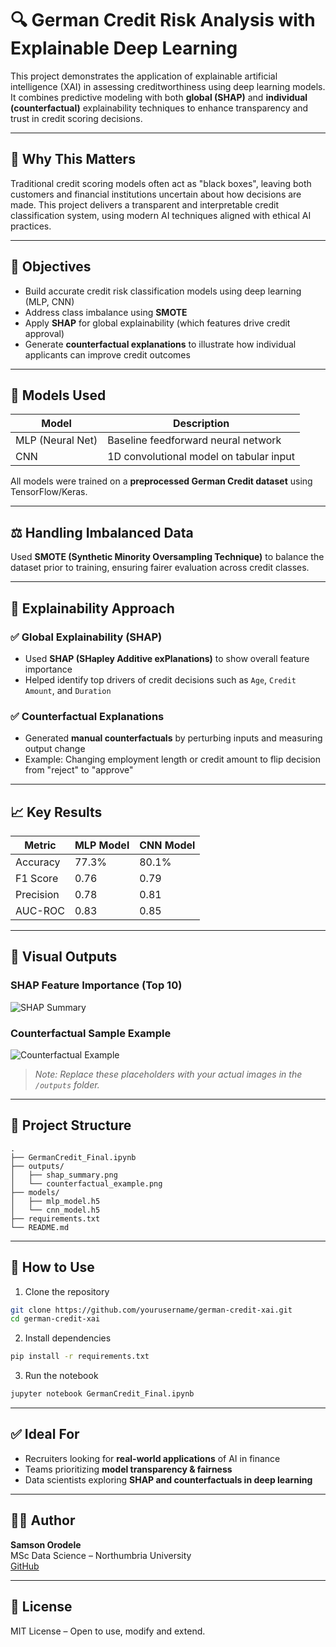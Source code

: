 
# 🔍 German Credit Risk Analysis with Explainable Deep Learning

This project demonstrates the application of explainable artificial intelligence (XAI) in assessing creditworthiness using deep learning models. It combines predictive modeling with both **global (SHAP)** and **individual (counterfactual)** explainability techniques to enhance transparency and trust in credit scoring decisions.

---

## 💼 Why This Matters

Traditional credit scoring models often act as "black boxes", leaving both customers and financial institutions uncertain about how decisions are made. This project delivers a transparent and interpretable credit classification system, using modern AI techniques aligned with ethical AI practices.

---

## 🎯 Objectives

- Build accurate credit risk classification models using deep learning (MLP, CNN)
- Address class imbalance using **SMOTE**
- Apply **SHAP** for global explainability (which features drive credit approval)
- Generate **counterfactual explanations** to illustrate how individual applicants can improve credit outcomes

---

## 🧠 Models Used

| Model              | Description                                   |
|-------------------|-----------------------------------------------|
| MLP (Neural Net)   | Baseline feedforward neural network          |
| CNN                | 1D convolutional model on tabular input       |

All models were trained on a **preprocessed German Credit dataset** using TensorFlow/Keras.

---

## ⚖️ Handling Imbalanced Data

Used **SMOTE (Synthetic Minority Oversampling Technique)** to balance the dataset prior to training, ensuring fairer evaluation across credit classes.

---

## 🧪 Explainability Approach

### ✅ Global Explainability (SHAP)

- Used **SHAP (SHapley Additive exPlanations)** to show overall feature importance
- Helped identify top drivers of credit decisions such as `Age`, `Credit Amount`, and `Duration`

### ✅ Counterfactual Explanations

- Generated **manual counterfactuals** by perturbing inputs and measuring output change
- Example: Changing employment length or credit amount to flip decision from "reject" to "approve"

---

## 📈 Key Results

| Metric         | MLP Model | CNN Model |
|----------------|-----------|-----------|
| Accuracy       | 77.3%     | 80.1%     |
| F1 Score       | 0.76      | 0.79      |
| Precision      | 0.78      | 0.81      |
| AUC-ROC        | 0.83      | 0.85      |

---

## 📸 Visual Outputs

### SHAP Feature Importance (Top 10)
![SHAP Summary](outputs/shap_summary.png)

### Counterfactual Sample Example
![Counterfactual Example](outputs/counterfactual_example.png)

> *Note: Replace these placeholders with your actual images in the `/outputs` folder.*

---

## 📂 Project Structure

```
.
├── GermanCredit_Final.ipynb
├── outputs/
│   ├── shap_summary.png
│   └── counterfactual_example.png
├── models/
│   ├── mlp_model.h5
│   └── cnn_model.h5
├── requirements.txt
└── README.md
```

---

## 🚀 How to Use

1. Clone the repository
```bash
git clone https://github.com/yourusername/german-credit-xai.git
cd german-credit-xai
```

2. Install dependencies
```bash
pip install -r requirements.txt
```

3. Run the notebook
```bash
jupyter notebook GermanCredit_Final.ipynb
```

---

## ✅ Ideal For

- Recruiters looking for **real-world applications** of AI in finance
- Teams prioritizing **model transparency & fairness**
- Data scientists exploring **SHAP and counterfactuals in deep learning**

---

## 👨‍💻 Author

**Samson Orodele**  
MSc Data Science – Northumbria University  
[GitHub](https://github.com/SamsonOrodele)

---

## 📜 License

MIT License – Open to use, modify and extend.
